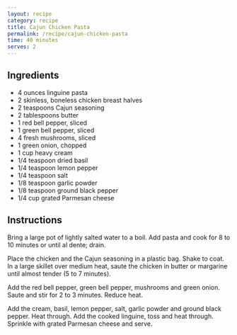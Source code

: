 ```yaml
---
layout: recipe
category: recipe
title: Cajun Chicken Pasta
permalink: /recipe/cajun-chicken-pasta
time: 40 minutes
serves: 2
---
```


## Ingredients

- 4 ounces linguine pasta
- 2 skinless, boneless chicken breast halves
- 2 teaspoons Cajun seasoning
- 2 tablespoons butter
- 1 red bell pepper, sliced
- 1 green bell pepper, sliced
- 4 fresh mushrooms, sliced
- 1 green onion, chopped
- 1 cup heavy cream
- 1/4 teaspoon dried basil
- 1/4 teaspoon lemon pepper
- 1/4 teaspoon salt
- 1/8 teaspoon garlic powder
- 1/8 teaspoon ground black pepper
- 1/4 cup grated Parmesan cheese

## Instructions

Bring a large pot of lightly salted water to a boil. Add pasta and cook for 8 to 10 minutes or until al dente; drain.

Place the chicken and the Cajun seasoning in a plastic bag. Shake to coat. In a large skillet over medium heat, saute the chicken in butter or margarine until almost tender (5 to 7 minutes).

Add the red bell pepper, green bell pepper, mushrooms and green onion. Saute and stir for 2 to 3 minutes. Reduce heat.

Add the cream, basil, lemon pepper, salt, garlic powder and ground black pepper. Heat through. Add the cooked linguine, toss and heat through. Sprinkle with grated Parmesan cheese and serve.
